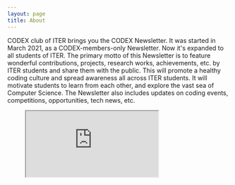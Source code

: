 ```yaml
---
layout: page
title: About
---
```


CODEX club of ITER brings you the CODEX Newsletter. It was started in March 2021, as a CODEX-members-only Newsletter. Now it's expanded to all students of ITER. The primary motto of this Newsletter is to feature wonderful contributions, projects, research works, achievements, etc. by ITER students and share them with the public. This will promote a healthy coding culture and spread awareness all across ITER students. It will motivate students to learn from each other, and explore the vast sea of Computer Science. The Newsletter also includes updates on coding events, competitions, opportunities, tech news, etc.




<figure class="video_container">
<iframe src="https://docs.google.com/forms/d/e/1FAIpQLSe1D319LqnOlg7schsN4cX0t2f3dUy2GXPWVHW432HT3kgUBw/viewform?embedded=true"></iframe>
</figure>
